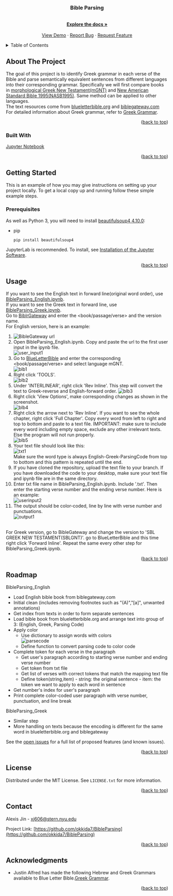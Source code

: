 <div id="top"></div>
<!--
*** Thanks for checking out the Best-README-Template. If you have a suggestion
*** that would make this better, please fork the repo and create a pull request
*** or simply open an issue with the tag "enhancement".
*** Don't forget to give the project a star!
*** Thanks again! Now go create something AMAZING! :D
-->



<!-- PROJECT SHIELDS -->
<!--
*** I'm using markdown "reference style" links for readability.
*** Reference links are enclosed in brackets [ ] instead of parentheses ( ).
*** See the bottom of this document for the declaration of the reference variables
*** for contributors-url, forks-url, etc. This is an optional, concise syntax you may use.
*** https://www.markdownguide.org/basic-syntax/#reference-style-links
-->

<!-- PROJECT LOGO -->

<h3 align="center">Bible Parsing</h3>

  <p align="center">
    <br />
    <a href="https://github.com/okkida7/BibleParsing"><strong>Explore the docs »</strong></a>
    <br />
    <br />
    <a href="https://github.com/okkida7/BibleParsing">View Demo</a>
    ·
    <a href="https://github.com/okkida7/BibleParsing/issues">Report Bug</a>
    ·
    <a href="https://github.com/okkida7/BibleParsing/issues">Request Feature</a>
  </p>
</div>



<!-- TABLE OF CONTENTS -->
<details>
  <summary>Table of Contents</summary>
  <ol>
    <li>
      <a href="#about-the-project">About The Project</a>
      <ul>
        <li><a href="#built-with">Built With</a></li>
      </ul>
    </li>
    <li>
      <a href="#getting-started">Getting Started</a>
      <ul>
        <li><a href="#prerequisites">Prerequisites</a></li>
      </ul>
    </li>
    <li><a href="#usage">Usage</a></li>
    <li><a href="#roadmap">Roadmap</a></li>
    <li><a href="#license">License</a></li>
    <li><a href="#contact">Contact</a></li>
    <li><a href="#acknowledgments">Acknowledgments</a></li>
  </ol>
</details>



<!-- ABOUT THE PROJECT -->
## About The Project

The goal of this project is to identify Greek grammar in each verse of the Bible and parse semantically equivalent sentences from different languages into their corresponding grammar. Specifically we will first compare books in [morphological Greek New Testament(mGNT)](https://www.biblegateway.com/versions/SBL-Greek-New-Testament-SBLGNT/) and [New American Standard Bible 1995(NASB1995)](https://www.biblegateway.com/versions/New-American-Standard-Bible-NASB1995/). Same method can be applied to other languages.
 <br />
The text resources come from [blueletterbible.org](blueletterbible.org) and [biblegateway.com](blueletterbible.org)
<br /> 
For detailed information about Greek grammar, refer to [Greek Grammar](https://www.blueletterbible.org/assets/pdf/grammars/Simplified_Greek_Grammar_v5.pdf). 

<!--  Here's a blank template to get started: To avoid retyping too much info. Do a search and replace with your text editor for the following: `github_username`, `repo_name`, `twitter_handle`, `linkedin_username`, `email`, `email_client`, `project_title`, `project_description` -->

<p align="right">(<a href="#top">back to top</a>)</p>



### Built With

[Jupyter Notebook](https://jupyter.org/)

<p align="right">(<a href="#top">back to top</a>)</p>



<!-- GETTING STARTED -->
## Getting Started

This is an example of how you may give instructions on setting up your project locally.
To get a local copy up and running follow these simple example steps.

### Prerequisites

As well as Python 3, you will need to install [beautifulsoup4 4.10.0](https://pypi.org/project/beautifulsoup4/#files):
* pip
  ```sh
  pip install beautifulsoup4
  ```
JupyterLab is recommended. To install, see [Installation of the Jupyter Software](https://jupyter.org/install).

<p align="right">(<a href="#top">back to top</a>)</p>



<!-- USAGE EXAMPLES -->
## Usage
If you want to see the English text in forward line(original word order), use [BibleParsing_English.ipynb](https://github.com/okkida7/BibleParsing/blob/screenshots/BibleParsing_English.ipynb).
<br />
If you want to see the Greek text in forward line, use [BibleParsing_Greek.ipynb](https://github.com/okkida7/BibleParsing/blob/screenshots/BibleParsing_Greek.ipynb).
<br />
Go to [BiblrGateway](https://www.biblegateway.com/) and enter the <book/passage/verse> and the version name.
<br />
For English version, here is an example:
1. ![BibleGateway url](/../<screenshots>/path/to/biblegateway_e.png?raw=true "BibleGateway url")
2. Open BibleParsing_English.ipynb. Copy and paste the url to the first user input in the ipynb file. <br />![user_input1](/../<screenshots>/path/to/userinput1.png?raw=true "user_input1")
3. Go to [BlueLetterBible](https://www.blueletterbible.org/) and enter the corresponding <book/passage/verse> and select language mGNT. <br /> ![blb1](/../<screenshots>/path/to/blb1.png?raw=true "blb1")
4. Right click 'TOOLS'. <br /> ![blb2](/../<screenshots>/path/to/blb2.png?raw=true "blb2")
5. Under 'INTERLINEAR', right click 'Rev Inline'. This step will convert the text to Greek-reverse and English-forward order. ![blb3](/../<screenshots>/path/to/blb3.png?raw=true "blb3")
6. Right click 'View Options', make corresponding changes as shown in the screenshot. <br />![blb4](/../<screenshots>/path/to/blb4.png?raw=true "blb4")
7. Right click the arrow next to 'Rev Inline'. If you want to see the whole chapter, right click 'Full Chapter'. Copy every word from left to right and top to bottom and paste to a text file. IMPORTANT: make sure to include every word including empty space, exclude any other irrelevant texts. Else the program will not run properly.<br />![blb5](/../<screenshots>/path/to/blb5.png?raw=true "blb5")
8. Your text file should look like this: <br />![txt1](/../<screenshots>/path/to/txt1.png?raw=true "txt1")<br />Make sure the word type is always English-Greek-ParsingCode from top to bottom and this pattern is repeated until the end.
9. If you have cloned the repository, upload the text file to your branch. If you have downloaded the code to your desktop, make sure your text file and ipynb file are in the same directory.
10. Enter txt file name in BibleParsing_English.ipynb. Include '.txt'. Then enter the starting verse number and the ending verse number. Here is an example: <br />![userinput2](/../<screenshots>/path/to/userinput2.png?raw=true "userinput2")
11. The output should be color-coded, line by line with verse number and punctuations. <br />![output1](/../<screenshots>/path/to/output1.png?raw=true "output1")
<br />
For Greek version, go to BibleGateway and change the version to 'SBL GREEK NEW TESTAMENT(SBLGNT)'. go to BlueLetterBible and this time right click 'Forward Inline'. Repeat the same every other step for BibleParsing_Greek.ipynb.
<p align="right">(<a href="#top">back to top</a>)</p>



<!-- ROADMAP -->
## Roadmap

BibleParsing_English
- Load English bible book from biblegateway.com
- Initial clean (includes removing footnotes such as "(A)","[a]", unwanted annotations)
- Get index from texts in order to form separate sentences
- Load bible book from blueletterbible.org and arrange text into group of 3: (English, Greek, Parsing Code)
- Apply color
    - Use dictionary to assign words with colors<br />![parsecode](/../<screenshots>/path/to/parsecode.png?raw=true "parsecode")
    - Define function to convert parsing code to color code
- Complete token for each verse in the paragraph
    - Get user's paragraph according to starting verse number and ending verse number
    - Get token from txt file
    - Get list of verses with correct tokens that match the mapping text file
    - Define token(string,item) 
          - string: the original sentence
          - item: the token we want to apply to each word in sentence
- Get number's index for user's paragraph
- Print complete color-coded user paragraph with verse number, punctuation, and line break

BibleParsing_Greek
- Similar step
- More handling on texts because the encoding is different for the same word in blueletterbible.org and biblegateway


See the [open issues](https://github.com/okkida7/BibleParsing/issues) for a full list of proposed features (and known issues).

<p align="right">(<a href="#top">back to top</a>)</p>


<!-- LICENSE -->
## License

Distributed under the MIT License. See `LICENSE.txt` for more information.

<p align="right">(<a href="#top">back to top</a>)</p>



<!-- CONTACT -->
## Contact

Alexis Jin - xj606@stern.nyu.edu

Project Link: [https://github.com/okkida7/BibleParsing](https://github.com/okkida7/BibleParsing)

<p align="right">(<a href="#top">back to top</a>)</p>



<!-- ACKNOWLEDGMENTS -->
## Acknowledgments

* Justin Alfred has made the following Hebrew and Greek Grammars available to Blue Letter Bible.[Greek Grammar](https://www.blueletterbible.org/assets/pdf/grammars/Simplified_Greek_Grammar_v5.pdf). 

<p align="right">(<a href="#top">back to top</a>)</p>



<!-- MARKDOWN LINKS & IMAGES -->
<!-- https://www.markdownguide.org/basic-syntax/#reference-style-links -->
[contributors-shield]: https://img.shields.io/github/contributors/okkida7/BibleParsing.svg?style=for-the-badge
[contributors-url]: https://github.com/okkida7/BibleParsing/graphs/contributors
[forks-shield]: https://img.shields.io/github/forks/okkida7/BibleParsing.svg?style=for-the-badge
[forks-url]: https://github.com/okkida7/BibleParsing/network/members
[stars-shield]: https://img.shields.io/github/stars/okkida7/BibleParsing.svg?style=for-the-badge
[stars-url]: https://github.com/okkida7/BibleParsing/stargazers
[issues-shield]: https://img.shields.io/github/issues/okkida7/BibleParsing.svg?style=for-the-badge
[issues-url]: https://github.com/okkida7/BibleParsing/issues
[license-shield]: https://img.shields.io/github/license/okkida7/BibleParsing.svg?style=for-the-badge
[license-url]: https://github.com/okkida7/BibleParsing/blob/master/LICENSE.txt
[linkedin-shield]: https://img.shields.io/badge/-LinkedIn-black.svg?style=for-the-badge&logo=linkedin&colorB=555
[linkedin-url]: https://linkedin.com/in/alexisjin0219
[product-screenshot]: images/screenshot.png

